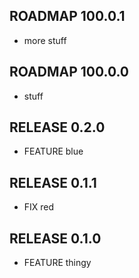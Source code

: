 ## ROADMAP 100.0.1

* more stuff

## ROADMAP 100.0.0

* stuff

## RELEASE 0.2.0

* FEATURE blue

## RELEASE 0.1.1

* FIX red

## RELEASE 0.1.0

* FEATURE thingy
